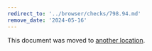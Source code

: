 ```yaml
---
redirect_to: '../browser/checks/798.94.md'
remove_date: '2024-05-16'
---
```


This document was moved to [another location](../browser/checks/798.94.md).

<!-- This redirect file can be deleted after 2024-05-16. -->
<!-- Redirects that point to other docs in the same project expire in three months. -->
<!-- Redirects that point to docs in a different project or site (for example, link is not relative and starts with `https:`) expire in one year. -->
<!-- Before deletion, see: https://docs.gitlab.com/ee/development/documentation/redirects.html -->

